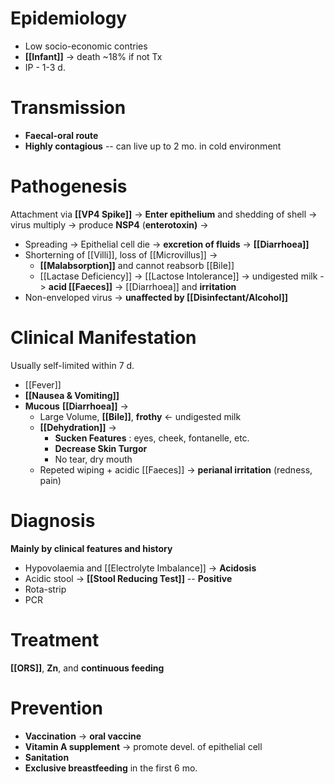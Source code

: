 # Epidemiology
- Low socio-economic contries
- **[[Infant]]** -> death ~18% if not Tx
- IP - 1-3 d.

# Transmission
- **Faecal-oral route**
- **Highly contagious** -- can live up to 2 mo. in cold environment

# Pathogenesis
Attachment via **[[VP4 Spike]]** -> **Enter epithelium** and shedding of shell -> virus multiply -> produce **NSP4** (**enterotoxin)** ->
- Spreading -> Epithelial cell die -> **excretion of fluids** -> **[[Diarrhoea]]**
- Shorterning of [[Villi]], loss of [[Microvillus]] -> 
	- **[[Malabsorption]]** and cannot reabsorb [[Bile]]
	- [[Lactase Deficiency]] -> [[Lactose Intolerance]] -> undigested milk -> **acid [[Faeces]]** -> [[Diarrhoea]] and **irritation**
- Non-enveloped virus -> **unaffected by [[Disinfectant/Alcohol]]** 

# Clinical Manifestation
Usually self-limited within 7 d.
- [[Fever]]
- **[[Nausea & Vomiting]]**
- **Mucous** **[[Diarrhoea]]** ->
	- Large Volume, **[[Bile]]**, **frothy** <- undigested milk
	- **[[Dehydration]]** ->
		- **Sucken Features** : eyes, cheek, fontanelle, etc.
		- **Decrease Skin Turgor**
		- No tear, dry mouth
	- Repeted wiping + acidic [[Faeces]] -> **perianal irritation** (redness, pain)

# Diagnosis
**Mainly by clinical features and history**
- Hypovolaemia and [[Electrolyte Imbalance]] -> **Acidosis**
- Acidic stool -> **[[Stool Reducing Test]]** -- **Positive** 
- Rota-strip
- PCR

# Treatment
**[[ORS]]**, **Zn**, and **continuous feeding** 

# Prevention
- **Vaccination** -> **oral vaccine**
- **Vitamin A supplement** -> promote devel. of epithelial cell
- **Sanitation**
- **Exclusive breastfeeding** in the first 6 mo.